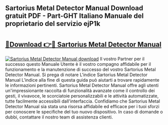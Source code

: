 ## Sartorius Metal Detector Manual Download gratuit PDF - Part-GHT Italiano Manuale del proprietario del servizio ejP1k

# <h2><a href="http://dffctq4.blite.top/?on=Sartorius+Metal+Detector+Manual">🔗Download 👉🔴 Sartorius Metal Detector Manual</a></h2>

[![Sartorius Metal Detector Manual download](https://i.imgur.com/lujVjoI.png)](http://dffctq4.blite.top/?on=Sartorius+Metal+Detector+Manual)
Il vostro Partner per il successo questo Manuale Utente è il vostro compagno affidabile per il funzionamento e la manutenzione di successo del vostro Sartorius Metal Detector Manual. Si prega di notare L'indice Sartorius Metal Detector Manual L'indice alla fine di questa guida può aiutarti a trovare rapidamente le informazioni pertinenti. Sartorius Metal Detector Manual offre agli utenti un'impressionante raccolta di funzionalità avanzate come il controllo dei gesti, il vivavoce, le scorciatoie personalizzabili e le attività automatizzate, tutte facilmente accessibili dall'interfaccia. Confidiamo che Sartorius Metal Detector Manual sia stata una risorsa affidabile ed efficace per i tuoi sforzi per conoscere le specifiche del tuo nuovo dispositivo. In caso di domande o dubbi, contattare il nostro team di assistenza clienti.
